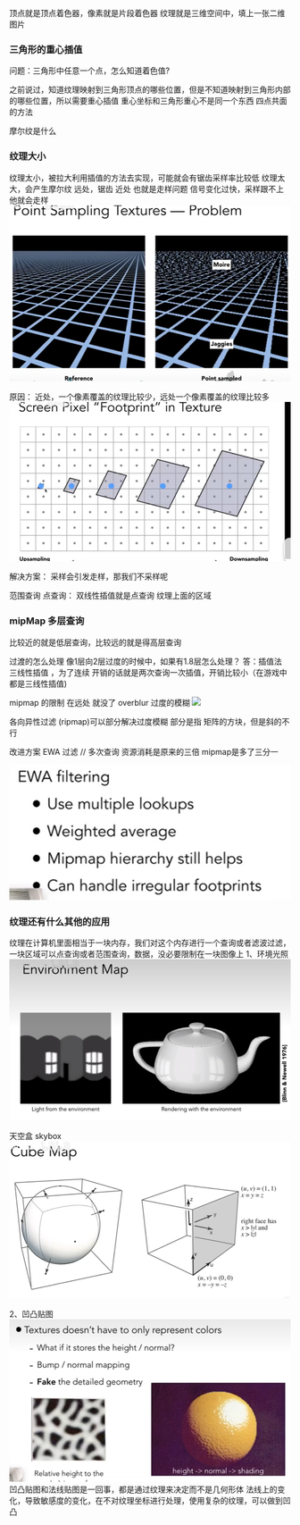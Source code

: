 顶点就是顶点着色器，像素就是片段着色器
纹理就是三维空间中，填上一张二维图片

### 三角形的重心插值

问题：三角形中任意一个点，怎么知道着色值?

之前说过，知道纹理映射到三角形顶点的哪些位置，但是不知道映射到三角形内部的哪些位置，所以需要重心插值
重心坐标和三角形重心不是同一个东西
四点共面的方法

摩尔纹是什么
### 纹理大小
纹理太小，被拉大利用插值的方法去实现，可能就会有锯齿采样率比较低
纹理太大，会产生摩尔纹 远处，锯齿 近处
也就是走样问题 信号变化过快，采样跟不上他就会走样
![alt text](image.png)

原因：
近处，一个像素覆盖的纹理比较少，远处一个像素覆盖的纹理比较多
![alt text](image-1.png)

解决方案：
采样会引发走样，那我们不采样呢

范围查询
点查询：
双线性插值就是点查询
纹理上面的区域

### mipMap 多层查询
比较近的就是低层查询，比较远的就是得高层查询

过渡的怎么处理
像1层向2层过度的时候中，如果有1.8层怎么处理？
答：插值法  三线性插值 ，为了连续  开销的话就是两次查询一次插值，开销比较小（在游戏中都是三线性插值)

mipmap 的限制
在远处 就没了
overblur 过度的模糊
![
](image-2.png)


 
各向异性过滤 (ripmap)可以部分解决过度模糊
部分是指 矩阵的方块，但是斜的不行

改进方案
EWA 过滤
// 多次查询
资源消耗是原来的三倍
mipmap是多了三分一

![alt text](image-3.png)


### 纹理还有什么其他的应用
纹理在计算机里面相当于一块内存，我们对这个内存进行一个查询或者滤波过滤，一块区域可以点查询或者范围查询，数据，没必要限制在一块图像上
1、环境光照
![alt text](image-5.png)

天空盒 skybox
![alt text](image-6.png)

2、凹凸贴图
![alt text](image-7.png)
凹凸贴图和法线贴图是一回事，都是通过纹理来决定而不是几何形体
法线上的变化，导致敏感度的变化，在不对纹理坐标进行处理，使用复杂的纹理，可以做到凹凸
